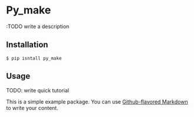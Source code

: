 # Py_make

:TODO  write a description


## Installation

    $ pip isntall py_make

## Usage
TODO: write quick tutorial 


This is a simple example package. You can use
[Github-flavored Markdown](https://guides.github.com/features/mastering-markdown/)
to write your content.